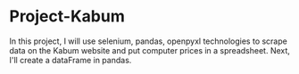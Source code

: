 # Project-Kabum
In this project, I will use selenium, pandas, openpyxl technologies to scrape data on the Kabum website and put computer prices in a spreadsheet. Next, I'll create a dataFrame in pandas.
